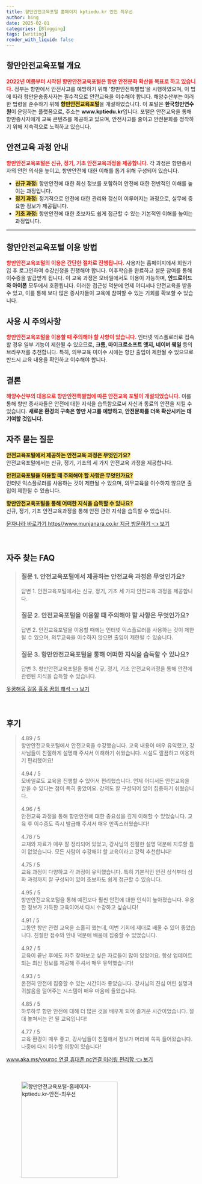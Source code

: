 ```yaml
---
title: 항만안전교육포털 홈페이지 kptiedu.kr 안전 최우선
author: bing
date: 2025-02-01
categories: [Blogging]
tags: [writing]
render_with_liquid: false
---
```



<h2 id='항만안전교육포털개요'>항만안전교육포털 개요</h2>

<p><b><span style="color: #ee2323;">2022년 여름부터 시작된 항만안전교육포털은 항만 안전문화 확산을 목표로 하고 있습니다.</span></b> 정부는 항만에서 안전사고를 예방하기 위해 '항만안전특별법'을 시행하였으며, 이 법에 따라 항만운송종사자는 필수적으로 안전교육을 이수해야 합니다. 해양수산부는 이러한 법령을 준수하기 위해 <b><span style="background-color: #ffe066;">항만안전교육포털</span></b>을 개설하였습니다. 이 포털은 <b>한국항만연수원</b>이 운영하는 플랫폼으로, 주소는 <b>www.kptiedu.kr</b>입니다. 포털은 안전교육을 통해 항만종사자에게 교육 콘텐츠를 제공하고 있으며, 안전사고를 줄이고 안전문화를 정착하기 위해 지속적으로 노력하고 있습니다.</p>

<h2 id='안전교육과정안내'>안전교육 과정 안내</h2>

<p><b><span style="color: #ee2323;">항만안전교육포털은 신규, 정기, 기초 안전교육과정을 제공합니다.</span></b> 각 과정은 항만종사자의 안전 의식을 높이고, 항만안전에 대한 이해를 돕기 위해 구성되어 있습니다. 
<ul>
    <li><b><span style="background-color: #ffe066;">신규 과정:</span></b> 항만안전에 대한 최신 정보를 포함하여 안전에 대한 전반적인 이해를 높이는 과정입니다.</li>
    <li><b><span style="background-color: #ffe066;">정기 과정:</span></b> 정기적으로 안전에 대한 관리와 갱신이 이루어지는 과정으로, 실무에 중요한 정보가 제공됩니다.</li>
    <li><b><span style="background-color: #ffe066;">기초 과정:</span></b> 항만안전에 대한 초보자도 쉽게 접근할 수 있는 기본적인 이해를 높이는 과정입니다.</li>
</ul>
</p>

<hr />

<h2 id='이용방법'>항만안전교육포털 이용 방법</h2>

<p><b><span style="color: #ee2323;">항만안전교육포털의 이용은 간단한 절차로 진행됩니다.</span></b> 사용자는 홈페이지에서 회원가입 후 로그인하여 수강신청을 진행해야 합니다. 이후학습을 완료하고 설문 참여를 통해 이수증을 발급받게 됩니다. 
이 교육 과정은 모바일에서도 이용이 가능하며, <b>안드로이드와 아이폰</b> 모두에서 호환됩니다. 이러한 접근성 덕분에 언제 어디서나 안전교육을 받을 수 있고, 이를 통해 보다 많은 종사자들이 교육에 참여할 수 있는 기회를 확보할 수 있습니다.</p>

<h2 id='사용시주의사항'>사용 시 주의사항</h2>

<p><b><span style="color: #ee2323;">항만안전교육포털을 이용할 때 주의해야 할 사항이 있습니다.</span></b> 인터넷 익스플로러로 접속할 경우 일부 기능이 제한될 수 있으므로, <b>크롬, 마이크로소프트 엣지, 네이버 웨일</b> 등의 브라우저를 추천합니다. 특히, 의무교육 미이수 시에는 항만 출입이 제한될 수 있으므로 반드시 교육 내용을 확인하고 이수해야 합니다.</p>

<h2 id='결론'>결론</h2>

<p><b><span style="color: #ee2323;">해양수산부의 대응으로 항만안전특별법에 따른 안전교육 포털이 개설되었습니다.</span></b> 이를 통해 항만 종사자들은 안전에 대한 지식을 습득함으로써 자신과 동료의 안전을 지킬 수 있습니다. <b>새로운 환경의 구축은 항만 사고를 예방하고, 안전문화를 더욱 확산시키는 데 기여할 것입니다.</b></p>

<h2 id='자주묻는질문'>자주 묻는 질문</h2>

<p><b><span style="background-color: #ffe066;">안전교육포털에서 제공하는 안전교육 과정은 무엇인가요?</span></b><br>안전교육포털에서는 신규, 정기, 기초의 세 가지 안전교육 과정을 제공합니다.</p>

<p><b><span style="background-color: #ffe066;">안전교육포털을 이용할 때 주의해야 할 사항은 무엇인가요?</span></b><br>인터넷 익스플로러를 사용하는 것이 제한될 수 있으며, 의무교육을 이수하지 않으면 출입이 제한될 수 있습니다.</p>

<p><b><span style="background-color: #ffe066;">항만안전교육포털을 통해 어떠한 지식을 습득할 수 있나요?</span></b><br>신규, 정기, 기초 안전교육과정을 통해 안전 관련 지식을 습득할 수 있습니다.</p>


<p><a class="click-button" title="문자나라 바로가기 https//www.munjanara.co.kr 지금 방문하기" href="https://afficreate.github.io/posts/%EB%AC%B8%EC%9E%90%EB%82%98%EB%9D%BC-%EB%B0%94%EB%A1%9C%EA%B0%80%EA%B8%B0-httpswww.munjanara.co.kr-%EC%A7%80%EA%B8%88-%EB%B0%A9%EB%AC%B8%ED%95%98%EA%B8%B0/" rel="dofollow">문자나라 바로가기 https//www.munjanara.co.kr 지금 방문하기 👈 보기</a></p><br>
<h2 id='자주_찾는_FAQ'>자주 찾는 FAQ</h2>
<div itemscope="" itemtype="https://schema.org/FAQPage"> 
<blockquote> 
<div itemscope="" itemprop="mainEntity" itemtype="https://schema.org/Question"> 
<h3 itemprop="name">질문 1. 안전교육포털에서 제공하는 안전교육 과정은 무엇인가요? </h3> 
<div itemscope="" itemprop="acceptedAnswer" itemtype="https://schema.org/Answer"> 
<span itemprop="text"> 
<p>답변 1. 안전교육포털에서는 신규, 정기, 기초 세 가지 안전교육 과정을 제공합니다.</p> 
</span> 
</div> 
</div> 

<div itemscope="" itemprop="mainEntity" itemtype="https://schema.org/Question"> 
<h3 itemprop="name">질문 2. 안전교육포털을 이용할 때 주의해야 할 사항은 무엇인가요? </h3> 
<div itemscope="" itemprop="acceptedAnswer" itemtype="https://schema.org/Answer"> 
<span itemprop="text"> 
<p>답변 2. 안전교육포털을 이용할 때에는 인터넷 익스플로러를 사용하는 것이 제한될 수 있으며, 의무교육을 이수하지 않으면 출입이 제한될 수 있습니다.</p> 
</span> 
</div> 
</div> 

<div itemscope="" itemprop="mainEntity" itemtype="https://schema.org/Question"> 
<h3 itemprop="name">질문 3. 항만안전교육포털을 통해 어떠한 지식을 습득할 수 있나요?</h3> 
<div itemscope="" itemprop="acceptedAnswer" itemtype="https://schema.org/Answer"> 
<span itemprop="text"> 
<p>답변 3. 항만안전교육포털을 통해 신규, 정기, 기초 안전교육과정을 통해 안전에 관련된 지식을 습득할 수 있습니다.</p> 
</span> 
</div> 
</div> 
</blockquote> 
</div>
<p><a class="click-button" title="옷꿈해몽 길몽 흉몽 꿈의 해석" href="https://afficreate.github.io/posts/%EC%98%B7%EA%BF%88%ED%95%B4%EB%AA%BD-%EA%B8%B8%EB%AA%BD-%ED%9D%89%EB%AA%BD-%EA%BF%88%EC%9D%98-%ED%95%B4%EC%84%9D/" rel="dofollow">옷꿈해몽 길몽 흉몽 꿈의 해석 👈 보기</a></p><br>
<h2 id='후기'>후기</h2>
<div itemscope itemtype="https://schema.org/Product">
  <blockquote>
  <div itemprop="review" itemscope itemtype="https://schema.org/Review">
      <div itemprop="reviewRating" itemscope itemtype="https://schema.org/Rating"> <span itemprop="ratingValue">4.89</span> / <span itemprop="bestRating">5</span> </div>
      <span itemprop="reviewBody">항만안전교육포털에서 안전교육을 수강했습니다. 교육 내용이 매우 유익했고, 강사님들이 친절하게 설명해 주셔서 이해하기 쉬웠습니다. 시설도 깔끔하고 이용하기 편리했어요!</span>
  </div>
  <br>
  <div itemprop="review" itemscope itemtype="https://schema.org/Review">
      <div itemprop="reviewRating" itemscope itemtype="https://schema.org/Rating"> <span itemprop="ratingValue">4.94</span> / <span itemprop="bestRating">5</span> </div>
      <span itemprop="reviewBody">모바일로도 교육을 진행할 수 있어서 편리했습니다. 언제 어디서든 안전교육을 받을 수 있다는 점이 특히 좋았어요. 강의도 잘 구성되어 있어 집중하기 쉬웠습니다.</span>
  </div>
  <br>
  <div itemprop="review" itemscope itemtype="https://schema.org/Review">
      <div itemprop="reviewRating" itemscope itemtype="https://schema.org/Rating"> <span itemprop="ratingValue">4.96</span> / <span itemprop="bestRating">5</span> </div>
      <span itemprop="reviewBody">안전교육 과정을 통해 항만안전에 대한 중요성을 깊게 이해할 수 있었습니다. 교육 후 이수증도 즉시 발급해 주셔서 매우 만족스러웠습니다!</span>
  </div>
  <br>
  <div itemprop="review" itemscope itemtype="https://schema.org/Review">
      <div itemprop="reviewRating" itemscope itemtype="https://schema.org/Rating"> <span itemprop="ratingValue">4.78</span> / <span itemprop="bestRating">5</span> </div>
      <span itemprop="reviewBody">교재와 자료가 매우 잘 정리되어 있었고, 강사님의 친절한 설명 덕분에 지루할 틈이 없었습니다. 모든 사람이 수강해야 할 교육이라고 강력 추천합니다!</span>
  </div>
  <br>
  <div itemprop="review" itemscope itemtype="https://schema.org/Review">
      <div itemprop="reviewRating" itemscope itemtype="https://schema.org/Rating"> <span itemprop="ratingValue">4.75</span> / <span itemprop="bestRating">5</span> </div>
      <span itemprop="reviewBody">교육 과정이 다양하고 각 과정이 유익했습니다. 특히 기본적인 안전 상식부터 심화 과정까지 잘 구성되어 있어 초보자도 쉽게 접근할 수 있습니다.</span>
  </div>
  <br>
  <div itemprop="review" itemscope itemtype="https://schema.org/Review">
      <div itemprop="reviewRating" itemscope itemtype="https://schema.org/Rating"> <span itemprop="ratingValue">4.95</span> / <span itemprop="bestRating">5</span> </div>
      <span itemprop="reviewBody">항만안전교육포털을 통해 예전보다 훨씬 안전에 대한 인식이 높아졌습니다. 유용한 정보가 가득한 교육이어서 다시 수강하고 싶습니다!</span>
  </div>
  <br>
  <div itemprop="review" itemscope itemtype="https://schema.org/Review">
      <div itemprop="reviewRating" itemscope itemtype="https://schema.org/Rating"> <span itemprop="ratingValue">4.91</span> / <span itemprop="bestRating">5</span> </div>
      <span itemprop="reviewBody">그동안 항만 관련 교육을 소홀히 했는데, 이번 기회에 제대로 배울 수 있어 좋았습니다. 친절한 접수와 안내 덕분에 배움에 집중할 수 있었습니다.</span>
  </div>
  <br>
  <div itemprop="review" itemscope itemtype="https://schema.org/Review">
      <div itemprop="reviewRating" itemscope itemtype="https://schema.org/Rating"> <span itemprop="ratingValue">4.92</span> / <span itemprop="bestRating">5</span> </div>
      <span itemprop="reviewBody">교육이 끝난 후에도 자주 찾아보고 싶은 자료들이 많이 있었어요. 항상 업데이트되는 최신 정보를 제공해 주셔서 매우 유익했습니다!</span>
  </div>
  <br>
  <div itemprop="review" itemscope itemtype="https://schema.org/Review">
      <div itemprop="reviewRating" itemscope itemtype="https://schema.org/Rating"> <span itemprop="ratingValue">4.93</span> / <span itemprop="bestRating">5</span> </div>
      <span itemprop="reviewBody">온전히 안전에 집중할 수 있는 시간이라 좋았습니다. 강사님의 진심 어린 설명과 귀찮음을 덜어주는 시스템이 매우 마음에 들었습니다.</span>
  </div>
  <br>
  <div itemprop="review" itemscope itemtype="https://schema.org/Review">
      <div itemprop="reviewRating" itemscope itemtype="https://schema.org/Rating"> <span itemprop="ratingValue">4.85</span> / <span itemprop="bestRating">5</span> </div>
      <span itemprop="reviewBody">하루하루 항만 안전에 대해 더 많은 것을 배우게 되어 즐거운 시간이었습니다. 절대 놓쳐서는 안 될 교육입니다!</span>
  </div>
  <br>
  <div itemprop="review" itemscope itemtype="https://schema.org/Review">
      <div itemprop="reviewRating" itemscope itemtype="https://schema.org/Rating"> <span itemprop="ratingValue">4.77</span> / <span itemprop="bestRating">5</span> </div>
      <span itemprop="reviewBody">교육 환경이 매우 좋고, 강사님들이 친절해서 정보가 머리에 쏙쏙 들어왔습니다. 나중에 다시 이수할 의향이 있습니다!</span>
  </div>
  </blockquote>
</div>
<p><a class="click-button" title="www.aka.ms/yourpc 연결 휴대폰 pc연결 미러링 편리함" href="https://afficreate.github.io/posts/www.aka.msyourpc-%EC%97%B0%EA%B2%B0-%ED%9C%B4%EB%8C%80%ED%8F%B0-pc%EC%97%B0%EA%B2%B0-%EB%AF%B8%EB%9F%AC%EB%A7%81-%ED%8E%B8%EB%A6%AC%ED%95%A8/" rel="dofollow">www.aka.ms/yourpc 연결 휴대폰 pc연결 미러링 편리함 👈 보기</a></p><br>
<figure class="image"><img src="https://afficreate.github.io/assets/img/thumbnail/항만안전교육포털-홈페이지-kptiedu.kr-안전-최우선.webp" alt="항만안전교육포털-홈페이지-kptiedu.kr-안전-최우선" width="256" height="256"></figure>